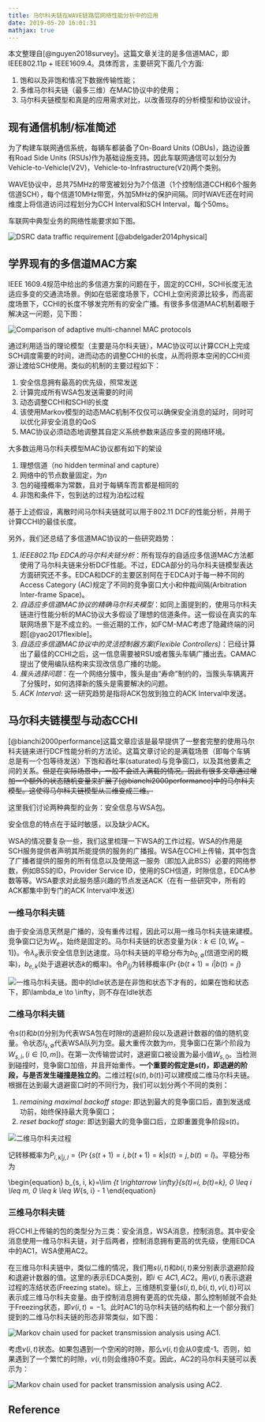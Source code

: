 ```yaml
---
title: 马尔科夫链在WAVE链路层网络性能分析中的应用
date: 2019-05-20 16:01:31
mathjax: true
---
```


本文整理自[@nguyen2018survey]。这篇文章关注的是多信道MAC，即IEEE802.11p + IEEE1609.4。具体而言，主要研究下面几个方面:

1. 饱和以及非饱和情况下数据传输性能；
2. 多维马尔科夫链（最多三维）在MAC协议中的使用；
3. 马尔科夫链模型和真是的应用需求对比，以改善现存的分析模型和协议设计。

## 现有通信机制/标准简述

为了构建车联网通信系统，每辆车都装备了On-Board Units (OBUs)，路边设置有Road Side Units (RSUs)作为基础设施支持。因此车联网通信可以划分为Vehicle-to-Vehicle(V2V)，Vehicle-to-Infrastructure(V2I)两个类别。

WAVE协议中，总共75MHz的带宽被划分为7个信道（1个控制信道CCH和6个服务信道SCH），每个信道10MHz带宽，外加5MHz的保护间隔。同时WAVE还在时间维度上将信道访问过程划分为CCH Interval和SCH Interval，每个50ms。

车联网中典型业务的网络性能要求如下图。

![DSRC data traffic requirement [@abdelgader2014physical]](https://imgs.codewoody.com/uploads/big/a909166d66cc8de75b0ab831737b78ca.png)

## 学界现有的多信道MAC方案

IEEE 1609.4规范中给出的多信道方案的问题在于，固定的CCHI，SCHI长度无法适应多变的交通流场景。例如在低密度场景下，CCHI上空闲资源比较多，而高密度场景下，CCHI的长度不够发完所有的安全广播。有很多多信道MAC机制着眼于解决这一问题，见下图：

![Comparison of adaptive multi-channel MAC protocols](https://imgs.codewoody.com/uploads/big/c8207416974cddd4162920f3c3a23031.png)

通过利用适当的理论模型（主要是马尔科夫链），MAC协议可以计算CCH上完成SCH调度需要的时间，进而动态的调整CCHI的长度，从而将原本空闲的CCHI资源让渡给SCH使用。类似的机制的主要过程如下：

1. 安全信息拥有最高的优先级，照常发送
2. 计算完成所有WSA包发送需要的时间
3. 动态调整CCHI和SCHI的长度
4. 该使用Markov模型的动态MAC机制不仅仅可以确保安全消息的延时，同时可以优化非安全消息的QoS
5. MAC协议必须动态地调整其自定义系统参数来适应多变的网络环境。

大多数运用马尔科夫模型MAC协议都有如下的架设

1. 理想信道（no hidden terminal and capture）
2. 网络中的节点数量固定，为$n$
3. 包的碰撞概率为常数，且对于每辆车而言都是相同的
4. 非饱和条件下，包到达的过程为泊松过程

基于上述假设，离散时间马尔科夫链就可以用于802.11 DCF的性能分析，并用于计算CCHI的最佳长度。

另外，我们还总结了多信道MAC协议的一些研究趋势：

1. *IEEE802.11p EDCA的马尔科夫链分析*：所有现存的自适应多信道MAC方法都使用了马尔科夫链来分析DCF性能。不过，EDCA部分的马尔科夫链模型表达方面研究还不多。EDCA和DCF的主要区别阿在于EDCA对于每一种不同的Access Category (AC)规定了不同的竞争窗口大小和仲裁间隔(Arbitration Inter-frame Space)。
2. *自适应多信道MAC协议的精确马尔科夫模型*：如同上面提到的，使用马尔科夫链进行性能分析的MAC协议大多假设了理想的信道条件。这一假设在真实的车联网场景下是不成立的。一些近期的工作，如FCM-MAC考虑了隐藏终端的问题[@yao2017flexible]。
3. *自适应多信道MAC协议中的灵活控制器方案(Flexible Controllers)*：已经计算出了最佳的CCHI之后，这一信息需要被RSU或者簇头车辆广播出去。CAMAC提出了使用编队结构来实现改信息广播的功能。
4. *簇头选择问题*：在一个网络分簇中，簇头是由“寿命”制约的，当簇头车辆离开了分簇时，如何选择新的簇头是需要解决的问题。
5. *ACK Interval*: 这一研究趋势是指将ACK包放到独立的ACK Interval中发送。

## 马尔科夫链模型与动态CCHI

[@bianchi2000performance]这篇文章应该是最早提供了一整套完整的使用马尔科夫链来进行DCF性能分析的方法论。这篇文章讨论的是满载场景（即每个车辆总是有一个包等待发送）下饱和吞吐率(saturated)与竞争窗口，以及其他要素之间的关系。~~但是在实际场景中，一般不会进入满载的情况。因此有很多文章通过增加一个额外的状态随机变量来扩展了[@bianchi2000performance]中的马尔科夫模型。这使得马尔科夫链模型从二维变成三维。~~

这里我们讨论两种典型的业务：安全信息与WSA包。

安全信息的特点在于延时敏感，以及缺少ACK。

WSA的情况要复杂一些，我们这里梳理一下WSA的工作过程。WSA的作用是SCH服务提供者声明其所能提供的服务的广播报。WSA在CCHI上传输，其中包含了广播者提供的服务的所有信息以及使用这一服务（即加入此BSS）必要的网络参数，例如BSS的ID，Provider Service ID，使用的SCH信道，时隙信息，EDCA参数等等。WSA要求对此服务感兴趣的节点发送ACK（在有一些研究中，所有的ACK都集中到专门的ACK Interval中发送）

### 一维马尔科夫链

由于安全消息天然是广播的，没有重传过程，因此可以用一维马尔科夫链来建模。竞争窗口记为$W_e$，始终是固定的。马尔科夫链的状态变量为$\left\{k:k \in [0, W_e - 1]\right\}$。令$\lambda_e$表示安全信息到达速度。马尔科夫链的平稳分布为$b_{0,\emptyset}$(信道空闲的概率)，$b_{e, k}$(处于退避状态$k$的概率)。令$P_{i|j}$为转移概率$\{\operatorname{Pr}\{b(t+1)=i | b(t)=j\}$

![一维马尔科夫链。图中的Idle状态是在非饱和状态下才有的，如果在饱和状态下，即$\lambda_e \to \infty$，则不存在Idle状态 ](https://imgs.codewoody.com/uploads/big/a4e7b85649818f46469ffdf0fccd0b47.png)

### 二维马尔科夫链

令$s(t)$和$b(t)$分别为代表WSA包在时隙$t$的退避阶段以及退避计数器的值的随机变量。令状态$I_{s, \emptyset}$代表WSA队列为空。最大重传次数为$m$，竞争窗口在第$i$个阶段为$W_{s, i}, (i \in [0, m])$。在第一次传输尝试时，退避窗口被设置为最小值$W_{s, 0}$。当检测到碰撞时，竞争窗口加倍，并且开始重传。**一个重要的假定是$s(t)$，即退避的阶段，与是否发生碰撞是独立的**。二维过程$\{s(t), b(t)\}$可以建模成二维马尔科夫链。根据在达到最大退避窗口时的不同行为，我们可以划分两个不同的类别：

1. *remaining maximal backoff stage*: 即达到最大的竞争窗口后，直到发送成功前，始终保持最大竞争窗口；
2. *reset backoff stage*: 即达到最大的竞争窗口后，立即重置竞争阶段$s(t)$。

![二维马尔科夫过程](https://imgs.codewoody.com/uploads/big/398544df56e2adab791c91ef42a93942.png)

记转移概率为$P_{i, k | j, l} = \{\operatorname{Pr}\{s(t+1)=i, b(t+1)=k | s(t)=j, b(t)=l\}$。平稳分布为

\begin{equation}
b_{s, i, k}=\lim _{t \rightarrow \infty}\{s(t)=i, b(t)=k\}, 0 \leq i \leq m, 0 \leq k \leq W_{s, i} - 1
\end{equation}

### 三维马尔科夫链

将CCHI上传输的包的类型分为三类：安全消息，WSA消息，控制消息。其中安全消息使用一维马尔科夫链，对于后两者，控制消息拥有更高的优先级，使用EDCA中的AC1，WSA使用AC2。

在三维马尔科夫链中，类似二维的情况，我们用$s(i, t)$和$b(i, t)$来分别表示退避阶段和退避计数器的值。这里的$i$表示EDCA类别，即$i \in AC1, AC2$。用$v(i, t)$表示退避过程的冻结状态(Freezing state)。综上，三维随机变量$\{s(i, t), b(i, t), v(i, t)\}$可以表示成三维马尔科夫变量。由于控制消息拥有更高的优先级，那么控制帧就不会处于Freezing状态，即$v(i, t) = -1$。此时AC1的马尔科夫链的结构和上一个部分我们提到的二维马尔科夫链的形态非常类似，如下图：

![Markov chain used for packet transmission analysis using AC1.](https://imgs.codewoody.com/uploads/big/8f5fb17d2327166974e26e69f353fd14.png)

考虑$v(i, t)$状态。如果包遇到一个空闲的时隙，那么$v(i, t)$会从0变成-1。否则，如果遇到了一个繁忙的时隙，$v(i, t)$则会维持0不变。因此，AC2的马尔科夫链可以表示为：

![Markov chain used for packet transmission analysis using AC2.](https://imgs.codewoody.com/uploads/big/adf77d621dedafe5738532d46089374c.png)

## Reference
